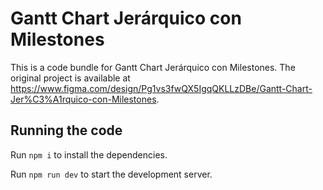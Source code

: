 
  # Gantt Chart Jerárquico con Milestones

  This is a code bundle for Gantt Chart Jerárquico con Milestones. The original project is available at https://www.figma.com/design/Pg1vs3fwQX5IgqQKLLzDBe/Gantt-Chart-Jer%C3%A1rquico-con-Milestones.

  ## Running the code

  Run `npm i` to install the dependencies.

  Run `npm run dev` to start the development server.
  